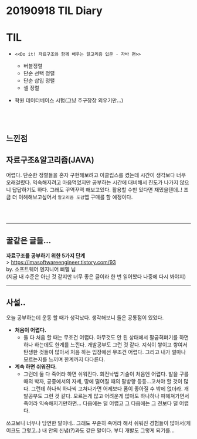 # 20190918 TIL Diary
# **TIL** <br>
- `<<Do it! 자료구조와 함께 배우는 알고리즘 입문 - 자바 편>>` <br>
  - 버블정렬
  - 단순 선택 정렬
  - 단순 삽입 정렬
  - 셀 정렬

- 학원 데이터베이스 시험(그냥 주구장창 외우기만...)

<br><br>

## **느낀점** <br>
## 자료구조&알고리즘(JAVA)
어렵다. 단순한 정렬들을 혼자 구현해보려고 이클립스를 켰는데 시간이 생각보다 너무 오래걸렸다. 익숙해지려고 마음먹었지만 공부하는 시간에 대비해서 진도가 나가지 않으니 답답하기도 하다. 그래도 꾸역꾸역 해보고있다. 활용할 수만 있다면 재밌을텐데..! 조금 더 이해해보고싶어서 `알고리즘 도감`앱 구매를 할 예정이다.

<br><br>
* * *

## **꿀같은 글들...** <br>
**자료구조를 공부하기 위한 5가지 단계** <br>>
https://imasoftwareengineer.tistory.com/93 <br>
by. 소프트웨어 엔지니어 삐멜 님 <br>
(지금 내 수준은 아닌 것 같지만 너무 좋은 글이라 한 번 읽어봤다 나중에 다시 봐야지)<br>


* * *
## 사설..

오늘 공부하는데 운동 할 때가 생각났다. 생각해보니 둘은 공통점이 있었다.
- **처음이 어렵다.**
  - 둘 다 처음 할 때는 무조건 어렵다. 아무것도 안 된 상태에서 팔굽혀펴기를 하면 하나 하는데도 한계를 느낀다. 개발공부도 그런 것 같다. 지식이 쌓이고 쌓여서 탄생한 것들이 많아서 처음 하는 입장에선 무조건 어렵다. 그리고 내가 얼마나 모르는지를 느끼며 한계까지 다다른다.
- **계속 하면 쉬워진다.**
  - 그런데 둘 다 죽어라 하면 쉬워진다. 회전낙법 기술이 처음엔 어렵다. 발을 구를 때의 박자, 공중에서의 자세, 땅에 떨어질 때의 팔방향 등등...고쳐야 할 것이 많다. 그런데 하나씩 하나씩 고쳐나가면 어제보다 폼이 좋아질 수 밖에 없더라. 개발공부도 그런 것 같다. 모르는게 많고 어려운게 많아도 하나하나 파헤쳐가면서 죽어라 익숙해지기만하면... 다음에는 덜 어렵고 그 다음에는 그 전보다 덜 어렵다.

쓰고보니 너무나 당연한 말이네.. 그래도 꾸준히 죽어라 해서 쉬워진 경험들이 많아서(케이크도 그렇고..) 내 안의 신념(?)과도 같은 말이다. 부디 개발도 그렇게 되기를...